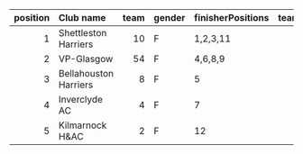 |   position | Club name             |   team | gender   | finisherPositions   |   teamPoints |   penaltyPoints |   totalPoints |   totalFinishers | Website                                |
|-----------:|:----------------------|-------:|:---------|:--------------------|-------------:|----------------:|--------------:|-----------------:|:---------------------------------------|
|          1 | Shettleston Harriers  |     10 | F        | 1,2,3,11            |           17 |               0 |            17 |                4 | http://shettlestonharriers.org.uk/     |
|          2 | VP-Glasgow            |     54 | F        | 4,6,8,9             |           27 |               0 |            27 |                5 | https://www.vp-glasgow.com             |
|          3 | Bellahouston Harriers |      8 | F        | 5                   |            5 |              66 |            71 |                1 | http://www.bellahoustonharriers.co.uk/ |
|          4 | Inverclyde AC         |      4 | F        | 7                   |            7 |              66 |            73 |                1 | https://www.inverclydeac.org/          |
|          5 | Kilmarnock H&AC       |      2 | F        | 12                  |           12 |              66 |            78 |                1 | http://www.kilmarnockharriers.com/     |